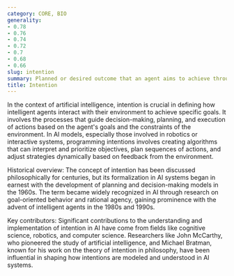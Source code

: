 ```yaml
---
category: CORE, BIO
generality:
- 0.78
- 0.76
- 0.74
- 0.72
- 0.7
- 0.68
- 0.66
slug: intention
summary: Planned or desired outcome that an agent aims to achieve through its actions.
title: Intention
---
```


In the context of artificial intelligence, intention is crucial in defining how intelligent agents interact with their environment to achieve specific goals. It involves the processes that guide decision-making, planning, and execution of actions based on the agent's goals and the constraints of the environment. In AI models, especially those involved in robotics or interactive systems, programming intentions involves creating algorithms that can interpret and prioritize objectives, plan sequences of actions, and adjust strategies dynamically based on feedback from the environment.

Historical overview:
The concept of intention has been discussed philosophically for centuries, but its formalization in AI systems began in earnest with the development of planning and decision-making models in the 1960s. The term became widely recognized in AI through research on goal-oriented behavior and rational agency, gaining prominence with the advent of intelligent agents in the 1980s and 1990s.

Key contributors:
Significant contributions to the understanding and implementation of intention in AI have come from fields like cognitive science, robotics, and computer science. Researchers like John McCarthy, who pioneered the study of artificial intelligence, and Michael Bratman, known for his work on the theory of intention in philosophy, have been influential in shaping how intentions are modeled and understood in AI systems.